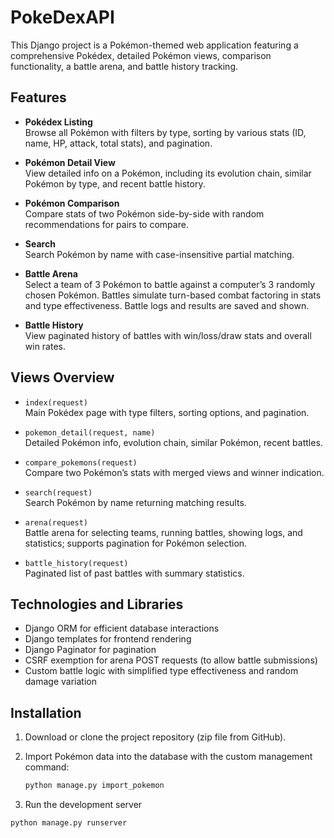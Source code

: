 # PokeDexAPI

This Django project is a Pokémon-themed web application featuring a comprehensive Pokédex, detailed Pokémon views, comparison functionality, a battle arena, and battle history tracking.

## Features

- **Pokédex Listing**  
  Browse all Pokémon with filters by type, sorting by various stats (ID, name, HP, attack, total stats), and pagination.

- **Pokémon Detail View**  
  View detailed info on a Pokémon, including its evolution chain, similar Pokémon by type, and recent battle history.

- **Pokémon Comparison**  
  Compare stats of two Pokémon side-by-side with random recommendations for pairs to compare.

- **Search**  
  Search Pokémon by name with case-insensitive partial matching.

- **Battle Arena**  
  Select a team of 3 Pokémon to battle against a computer’s 3 randomly chosen Pokémon. Battles simulate turn-based combat factoring in stats and type effectiveness. Battle logs and results are saved and shown.

- **Battle History**  
  View paginated history of battles with win/loss/draw stats and overall win rates.

## Views Overview

- `index(request)`  
  Main Pokédex page with type filters, sorting options, and pagination.

- `pokemon_detail(request, name)`  
  Detailed Pokémon info, evolution chain, similar Pokémon, recent battles.

- `compare_pokemons(request)`  
  Compare two Pokémon’s stats with merged views and winner indication.

- `search(request)`  
  Search Pokémon by name returning matching results.

- `arena(request)`  
  Battle arena for selecting teams, running battles, showing logs, and statistics; supports pagination for Pokémon selection.

- `battle_history(request)`  
  Paginated list of past battles with summary statistics.

## Technologies and Libraries

- Django ORM for efficient database interactions  
- Django templates for frontend rendering  
- Django Paginator for pagination  
- CSRF exemption for arena POST requests (to allow battle submissions)  
- Custom battle logic with simplified type effectiveness and random damage variation

## Installation

1. Download or clone the project repository (zip file from GitHub).

2. Import Pokémon data into the database with the custom management command:

   ```bash
   python manage.py import_pokemon
   ```

3. Run the development server

```bash
python manage.py runserver
```